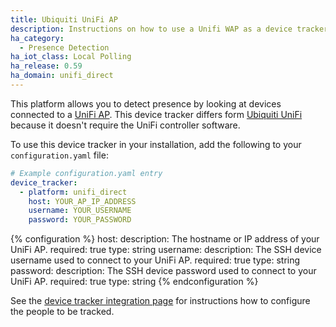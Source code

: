 ```yaml
---
title: Ubiquiti UniFi AP
description: Instructions on how to use a Unifi WAP as a device tracker.
ha_category:
  - Presence Detection
ha_iot_class: Local Polling
ha_release: 0.59
ha_domain: unifi_direct
---
```


This platform allows you to detect presence by looking at devices connected to a [UniFi AP](https://www.ui.com/products/#unifi). This device tracker differs form [Ubiquiti UniFi](/integrations/unifi) because it doesn't require the UniFi controller software.

To use this device tracker in your installation, add the following to your `configuration.yaml` file:

```yaml
# Example configuration.yaml entry
device_tracker:
  - platform: unifi_direct
    host: YOUR_AP_IP_ADDRESS
    username: YOUR_USERNAME
    password: YOUR_PASSWORD
```

{% configuration %}
host:
  description: The hostname or IP address of your UniFi AP.
  required: true
  type: string
username:
  description: The SSH device username used to connect to your UniFi AP.
  required: true
  type: string
password:
  description: The SSH device password used to connect to your UniFi AP.
  required: true
  type: string
{% endconfiguration %}

See the [device tracker integration page](/integrations/device_tracker/) for instructions how to configure the people to be tracked.
